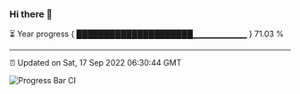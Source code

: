 ### Hi there 👋

⏳ Year progress { █████████████████████▁▁▁▁▁▁▁▁▁ } 71.03 %

---

⏰ Updated on Sat, 17 Sep 2022 06:30:44 GMT

![Progress Bar CI](https://github.com/ZhaoGui/ZhaoGui/workflows/Progress%20Bar%20CI/badge.svg)
